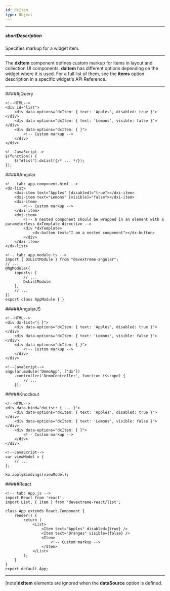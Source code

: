```yaml
---
id: dxItem
type: Object
---
```

---
##### shortDescription
Specifies markup for a widget item.

---
The **dxItem** component defines custom markup for items in layout and collection UI components. **dxItem** has different options depending on the widget where it is used. For a full list of them, see the **items** option description in a specific widget's API Reference.

---
#####jQuery  

    <!--HTML-->
    <div id="list">
        <div data-options="dxItem: { text: 'Apples', disabled: true }"></div>
        <div data-options="dxItem: { text: 'Lemons', visible: false }"></div>
        <div data-options="dxItem: { }">
            <!-- Custom markup -->
        </div>
    </div>

    <!--JavaScript-->
    $(function() {
        $("#list").dxList({/* ... */});
    });

#####Angular

    <!-- tab: app.component.html -->
    <dx-list>
        <dxi-item text="Apples" [disabled]="true"></dxi-item>
        <dxi-item text="Lemons" [visible]="false"></dxi-item>
        <dxi-item>
            <!-- Custom markup -->
        </dxi-item>
        <dxi-item>
            <!-- A nested component should be wrapped in an element with a parameterless dxTemplate directive -->
            <div *dxTemplate>
                <dx-button text="I am a nested component"></dx-button>
            </div>
        </dxi-item>
    </dx-list>

    <!-- tab: app.module.ts -->
    import { DxListModule } from "devextreme-angular";
    // ...
    @NgModule({
        imports: [
            // ...
            DxListModule
        ],
        // ...
    })
    export class AppModule { }

#####AngularJS

    <!--HTML-->
    <div dx-list="{ }">
        <div data-options="dxItem: { text: 'Apples', disabled: true }"></div>
        <div data-options="dxItem: { text: 'Lemons', visible: false }"></div>
        <div data-options="dxItem: { }">
            <!-- Custom markup -->
        </div>
    </div>

    <!--JavaScript-->
    angular.module('DemoApp', ['dx'])
        .controller('DemoController', function ($scope) {
            // ...
        });

#####Knockout

    <!--HTML-->
    <div data-bind="dxList: { ... }">
        <div data-options="dxItem: { text: 'Apples', disabled: true }"></div>
        <div data-options="dxItem: { text: 'Lemons', visible: false }"></div>
        <div data-options="dxItem: { }">
            <!-- Custom markup -->
        </div>
    </div>

    <!--JavaScript-->
    var viewModel = {
        // ...
    };

    ko.applyBindings(viewModel);

#####React

    <!-- tab: App.js -->
    import React from 'react';
    import List, { Item } from 'devextreme-react/list';

    class App extends React.Component {
        render() {
            return (
                <List>
                    <Item text="Apples" disabled={true} />
                    <Item text="Oranges" visible={false} />
                    <Item>
                        <!-- Custom markup -->
                    </Item>
                </List>
            );
        }
    }
    export default App;

---

[note]**dxItem** elements are ignored when the **dataSource** option is defined.